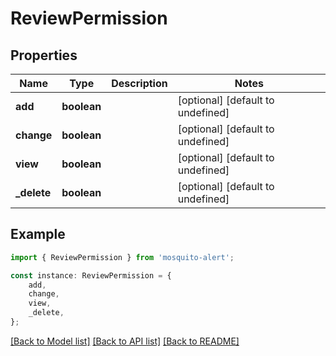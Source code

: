 # ReviewPermission


## Properties

Name | Type | Description | Notes
------------ | ------------- | ------------- | -------------
**add** | **boolean** |  | [optional] [default to undefined]
**change** | **boolean** |  | [optional] [default to undefined]
**view** | **boolean** |  | [optional] [default to undefined]
**_delete** | **boolean** |  | [optional] [default to undefined]

## Example

```typescript
import { ReviewPermission } from 'mosquito-alert';

const instance: ReviewPermission = {
    add,
    change,
    view,
    _delete,
};
```

[[Back to Model list]](../README.md#documentation-for-models) [[Back to API list]](../README.md#documentation-for-api-endpoints) [[Back to README]](../README.md)
